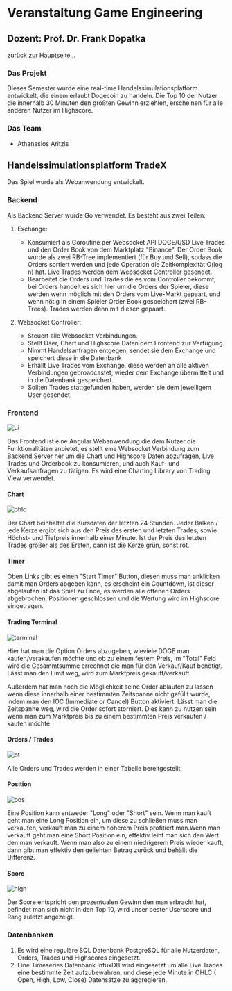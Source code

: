 # Veranstaltung Game Engineering

## Dozent: Prof. Dr. Frank Dopatka

[zurück zur Hauptseite…](https://informatik-mannheim.github.io/iExpo-Sommer-2021/)

### Das Projekt

Dieses Semester wurde eine real-time Handelssimulationsplatform entwickelt, die einem erlaubt Dogecoin zu handeln. Die Top 10 der Nutzer die innerhalb 30 Minuten den größten Gewinn erziehlen, erscheinen für alle anderen Nutzer im Highscore.

### Das Team

* Athanasios Aritzis

## Handelssimulationsplatform TradeX

Das Spiel wurde als Webanwendung entwickelt.

### Backend

Als Backend Server wurde Go verwendet. Es besteht aus zwei Teilen:

1. Exchange:

    * Konsumiert als Goroutine per Websocket API DOGE/USD Live Trades und den Order Book von dem Marktplatz "Binance". Der Order Book wurde als zwei RB-Tree implementiert (für Buy und Sell), sodass die Orders sortiert werden und jede Operation die Zeitkomplexität O(log n) hat. Live Trades werden dem Websocket Controller gesendet.
    * Bearbeitet die Orders und Trades die es vom Controller bekommt, bei Orders handelt es sich hier um die Orders der Spieler, diese werden wenn möglich mit den Orders vom Live-Markt gepaart, und wenn nötig in einem Spieler Order Book gespeichert (zwei RB-Trees). Trades werden dann mit diesen gepaart.
  
2.	Websocket Controller:
    * Steuert alle Websocket Verbindungen. 
    * Stellt User, Chart und Highscore Daten dem Frontend zur Verfügung.
    * Nimmt Handelsanfragen entgegen, sendet sie dem Exchange und speichert diese in die Datenbank
    * Erhällt Live Trades vom Exchange, diese werden an alle aktiven Verbindungen gebroadcastet, wieder dem Exchange übermittelt und in die Datenbank gespeichert.
    * Sollten Trades stattgefunden haben, werden sie dem jeweiligem User gesendet.
    
    
### Frontend
![ui](https://user-images.githubusercontent.com/12783903/124397915-419f2d00-dd13-11eb-909a-d5fc0bf4e68b.png)

Das Frontend ist eine Angular Webanwendung die dem Nutzer die Funktionalitäten anbietet, es stellt eine Websocket Verbindung zum Backend Server her um die Chart und Highscore Daten abzufragen, Live Trades und Orderbook zu konsumieren, und auch Kauf- und Verkaufsanfragen zu tätigen.
Es wird eine Charting Library von Trading View verwendet.

#### Chart
![ohlc](https://user-images.githubusercontent.com/12783903/124398572-a314cb00-dd16-11eb-9798-2832ff571478.png)

Der Chart beinhaltet die Kursdaten der letzten 24 Stunden. Jeder Balken / jede Kerze ergibt sich aus den Preis des ersten und letzten Trades, sowie Höchst- und Tiefpreis innerhalb einer Minute. Ist der Preis des letzten Trades größer als des Ersten, dann ist die Kerze grün, sonst rot.

#### Timer

Oben Links gibt es einen "Start Timer" Button, diesen muss man anklicken damit man Orders abgeben kann, es erscheint ein Countdown, ist dieser abgelaufen ist das Spiel zu Ende, es werden alle offenen Orders abgebrochen, Positionen geschlossen und die Wertung wird im Highscore eingetragen.

#### Trading Terminal
![terminal](https://user-images.githubusercontent.com/12783903/124398237-ee2dde80-dd14-11eb-8940-922f72ae8108.png)

Hier hat man die Option Orders abzugeben, wieviele DOGE man kaufen/verakaufen möchte und ob zu einem festem Preis, im "Total" Feld wird die Gesammtsumme errechnet die man für den Verkauf/Kauf benötigt. Lässt man den Limit weg, wird zum Marktpreis gekauft/verkauft.

Außerdem hat man noch die Möglichkeit seine Order ablaufen zu lassen wenn diese innerhalb einer bestimmten Zeitspanne nicht gefüllt wurde, indem man den IOC (Immediate or Cancel) Button aktiviert. Lässt man die Zeitspanne weg, wird die Order sofort storniert. Dies kann zu nutzen sein wenn man zum Marktpreis bis zu einem bestimmten Preis verkaufen / kaufen möchte.

#### Orders / Trades
![ot](https://user-images.githubusercontent.com/12783903/124398268-1ddce680-dd15-11eb-9d47-163b9583af9c.png)

Alle Orders und Trades werden in einer Tabelle bereitgestellt

#### Position
![pos](https://user-images.githubusercontent.com/12783903/124398483-326dae80-dd16-11eb-8bee-b59f88ef6a83.png)

Eine Position kann entweder "Long" oder "Short" sein. Wenn man kauft geht man eine Long Position ein, um diese zu schließen muss man verkaufen, verkauft man zu einem höherem Preis profitiert man.Wenn man verkauft geht man eine Short Position ein, effektiv leiht man sich den Wert den man verkauft. Wenn man also zu einem niedrigerem Preis wieder kauft, dann gibt man effektiv den geliehten Betrag zurück und behällt die Differenz.

#### Score
![high](https://user-images.githubusercontent.com/12783903/124398502-487b6f00-dd16-11eb-83df-2b164c4bceb8.png)

Der Score entspricht den prozentualen Gewinn den man erbracht hat, befindet man sich nicht in den Top 10, wird unser bester Userscore und Rang zuletzt angezeigt.


### Datenbanken

1. Es wird eine reguläre SQL Datenbank PostgreSQL für alle Nutzerdaten, Orders, Trades und Highscores eingesetzt.
2. Eine Timeseries Datenbank InfuxDB wird eingesetzt um alle Live Trades eine bestimmte Zeit aufzubewahren, und diese jede Minute in OHLC ( Open, High, Low, Close) Datensätze zu aggregieren.
